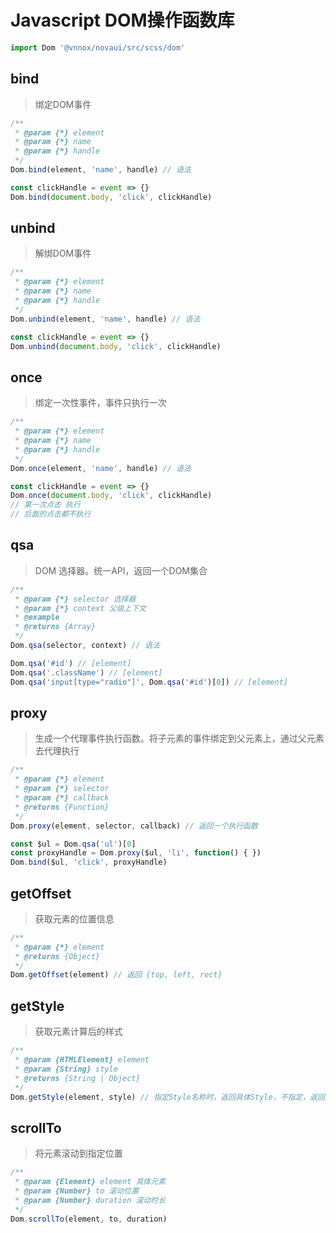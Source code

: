 # Javascript DOM操作函数库

```javascript
import Dom '@vnnox/novaui/src/scss/dom'
```

## bind
> 绑定DOM事件

``` javascript
/**
 * @param {*} element 
 * @param {*} name 
 * @param {*} handle 
 */
Dom.bind(element, 'name', handle) // 语法

const clickHandle = event => {}
Dom.bind(document.body, 'click', clickHandle)
```

## unbind
> 解绑DOM事件

``` javascript
/**
 * @param {*} element 
 * @param {*} name 
 * @param {*} handle 
 */
Dom.unbind(element, 'name', handle) // 语法

const clickHandle = event => {}
Dom.unbind(document.body, 'click', clickHandle)
```

## once
> 绑定一次性事件，事件只执行一次

``` javascript
/**
 * @param {*} element 
 * @param {*} name 
 * @param {*} handle 
 */
Dom.once(element, 'name', handle) // 语法

const clickHandle = event => {}
Dom.once(document.body, 'click', clickHandle)
// 第一次点击 执行
// 后面的点击都不执行
```

## qsa
> DOM 选择器。统一API，返回一个DOM集合

``` javascript
/**
 * @param {*} selector 选择器
 * @param {*} context 父级上下文
 * @example 
 * @returns {Array} 
 */
Dom.qsa(selector, context) // 语法

Dom.qsa('#id') // [element]
Dom.qsa('.className') // [element]
Dom.qsa('input[type="radio"]', Dom.qsa('#id')[0]) // [element]
```

## proxy
> 生成一个代理事件执行函数。将子元素的事件绑定到父元素上，通过父元素去代理执行

``` javascript
/**
 * @param {*} element 
 * @param {*} selector 
 * @param {*} callback
 * @returns {Function}
 */
Dom.proxy(element, selector, callback) // 返回一个执行函数

const $ul = Dom.qsa('ul')[0]
const proxyHandle = Dom.proxy($ul, 'li', function() { })
Dom.bind($ul, 'click', proxyHandle) 
```

## getOffset
> 获取元素的位置信息

``` javascript
/**
 * @param {*} element 
 * @returns {Object}
 */
Dom.getOffset(element) // 返回 {top, left, rect}
```

## getStyle
> 获取元素计算后的样式

``` javascript
/**
 * @param {HTMLElement} element 
 * @param {String} style
 * @returns {String | Object} 
 */
Dom.getStyle(element, style) // 指定Style名称时，返回具体Style，不指定，返回全部Styles
```

## scrollTo
> 将元素滚动到指定位置

``` javascript
/**
 * @param {Element} element 具体元素
 * @param {Number} to 滚动位置
 * @param {Number} duration 滚动时长
 */
Dom.scrollTo(element, to, duration) 
```